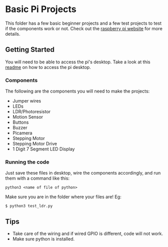 # Basic Pi Projects

This folder has a few basic beginner projects and a few test projects to test if the components work or not. Check out the [raspberry pi website](https://projects.raspberrypi.org/en/projects/physical-computing/0) for more details.

## Getting Started

You will need to be able to access the pi's desktop. Take a look at this [readme](github.com/hi-anvi/raspberry-pi) on how to access the pi desktop.

### Components

The following are the components you will need to make the projects:

* Jumper wires
* LEDs
* LDR/Photoresistor
* Motion Sensor
* Buttons
* Buzzer
* Picamera
* Stepping Motor
* Stepping Motor Drive
* 1 Digit 7 Segment LED Display

### Running the code

Just save these files in desktop, wire the components accordingly, and run them with a command like this:

```
python3 <name of file of python>
```

Make sure you are in the folder where your files are! Eg:

```
$ python3 test_ldr.py
```

## Tips

* Take care of the wiring and if wired GPIO is different, code will not work.
* Make sure python is installed.

